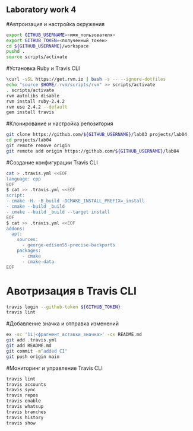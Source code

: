 ## Laboratory work 4
#Автроизация и настройка окружения 
```bash
export GITHUB_USERNAME=<имя_пользователя>
export GITHUB_TOKEN=<полученный_токен>
cd ${GITHUB_USERNAME}/workspace
pushd .
source scripts/activate
```
#Установка Ruby и Travis CLI
```sh
\curl -sSL https://get.rvm.io | bash -s -- --ignore-dotfiles
echo "source $HOME/.rvm/scripts/rvm" >> scripts/activate
. scripts/activate
rvm autolibs disable
rvm install ruby-2.4.2
rvm use 2.4.2 --default
gem install travis
```
#Клонирование и настройка репозитория 
```sh
git clone https://github.com/${GITHUB_USERNAME}/lab03 projects/lab04
cd projects/lab04
git remote remove origin
git remote add origin https://github.com/${GITHUB_USERNAME}/lab04
```
#Создание конфигурации Travis CLI
```sh
cat > .travis.yml <<EOF
language: cpp
EOF
$ cat >> .travis.yml <<EOF
script:
- cmake -H. -B_build -DCMAKE_INSTALL_PREFIX=_install
- cmake --build _build
- cmake --build _build --target install
EOF
$ cat >> .travis.yml <<EOF
addons:
  apt:
    sources:
      - george-edison55-precise-backports
    packages:
      - cmake
      - cmake-data
EOF
```
# Авотризация в Travis CLI
```sh
travis login --github-token ${GITHUB_TOKEN}
travis lint
```
#Добавление значка и отправка изменений 
```sh
ex -sc '1i|<фрагмент_вставки_значка>' -cx README.md
git add .travis.yml
git add README.md
git commit -m"added CI"
git push origin main
```
#Мониторинг и управление Travis CLI
```sh
travis lint
travis accounts
travis sync
travis repos
travis enable
travis whatsup
travis branches
travis history
travis show
```

